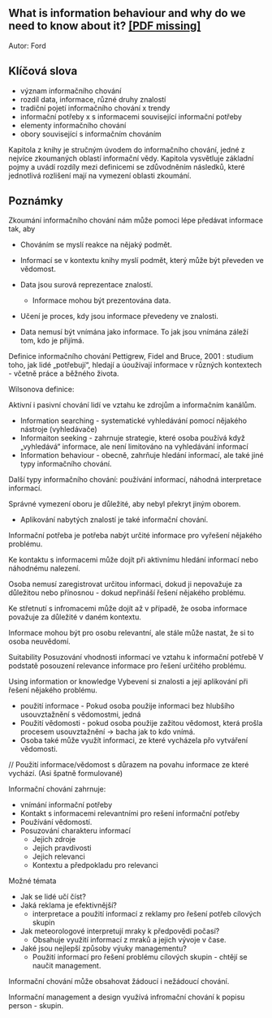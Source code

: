 ## What is information behaviour and  why do we need to know about it? [[PDF missing]]()

Autor: Ford

## Klíčová slova

- význam informačního chování
- rozdíl data, informace, různé druhy znalostí
- tradiční pojetí informačního chování x trendy
- informační potřeby x s informacemi související informační potřeby
- elementy informačního chování
- obory související s informačním chováním

Kapitola z knihy je stručným úvodem do informačního chování, jedné z nejvíce zkoumaných oblastí informační vědy. Kapitola vysvětluje základní pojmy a uvádí rozdíly mezi definicemi se zdůvodněním následků, které jednotlivá rozlišení mají na vymezení oblasti zkoumání.


## Poznámky

Zkoumání informačního chování nám může pomoci lépe předávat informace tak, aby

- Chováním se myslí reakce na nějaký podmět.

- Informací se v kontextu knihy myslí podmět, který může být převeden ve vědomost.
- Data jsou surová reprezentace znalostí.
    - Informace mohou být prezentována data.
- Učení je proces, kdy jsou informace převedeny ve znalosti.
- Data nemusí být vnímána jako informace. To jak jsou vnímána záleží tom, kdo je přijímá.


Definice informačního chování
Pettigrew, Fidel and Bruce, 2001 : studium toho, jak lidé „potřebují“, hledají a úoužívají informace v různých kontextech - včetně práce a běžného života.

Wilsonova definice:

Aktivní i pasivní chování lidí ve vztahu ke zdrojům a informačním kanálům.

* Information searching - systematické vyhledávání pomocí nějakého nástroje (vyhledávače)
* Informaiton seeking - zahrnuje strategie, které osoba používá když „vyhledává“ informace, ale není limitováno na vyhledávání informací
* Information behaviour - obecně, zahrňuje hledání informací, ale také jiné typy informačního chování.

Další typy informačního chování: používání informací, náhodná interpretace informací.

Správné vymezení oboru je důležité, aby nebyl překryt jiným oborem.

* Aplikování nabytých znalostí je také informační chování.

Informační potřeba je potřeba nabýt určité informace pro vyřešení nějakého problému.

Ke kontaktu s informacemi může dojít při aktivnímu hledání informací nebo náhodnému nalezení.

Osoba nemusí zaregistrovat určitou informaci, dokud ji nepovažuje za důležitou nebo přínosnou - dokud nepřináší řešení nějakého problému.

Ke střetnutí s infromacemi může dojít až v případě, že osoba informace považuje za důležité v daném kontextu.

Informace mohou být pro osobu relevantní, ale stále může nastat, že si to osoba neuvědomí.


Suitability
Posuzování vhodnosti informací ve vztahu k informační potřebě
V podstatě posouzení relevance informace pro řešení určitého problému.

Using information or knowledge
Vybevení si znalosti a její aplikování při řešení nějakého problému.
* použití informace - Pokud osoba použije informaci bez hlubšího usouvztažnění s vědomostmi, jedná
* Použití vědomosti - pokud osoba použije zažitou vědomost, která prošla procesem usouvztažnění -> bacha jak to kdo vnímá.
* Osoba také může využít informaci, ze které vycházela přo vytváření vědomosti.

// Použití informace/vědomost s důrazem na povahu informace ze které vychází. (Asi špatně formulované)

Informační chování zahrnuje:
* vnímání informační potřeby
* Kontakt s informacemi relevantními pro rešení informační potřeby
* Používání vědomostí.
* Posuzování charakteru informací
    * Jejich zdroje
    * Jejich pravdivosti
    * Jejich relevanci
    * Kontextu a předpokladu pro relevanci

Možné témata
* Jak se lidé učí číst?
* Jaká reklama je efektivnější?
    * interpretace a použití informací z reklamy pro řešení potřeb cílových skupin
* Jak meteorologové interpretují mraky k předpovědi počasí?
    * Obsahuje využití informací z mraků a jejich vývoje v čase.
* Jaké jsou nejlepší způsoby výuky managementu?
    * Použití informací pro řešení problému cílových skupin - chtějí se naučit management.

Informační chování může obsahovat žádoucí i nežádoucí chování.

Informační management a design využívá infromační chování k popisu person - skupin.
